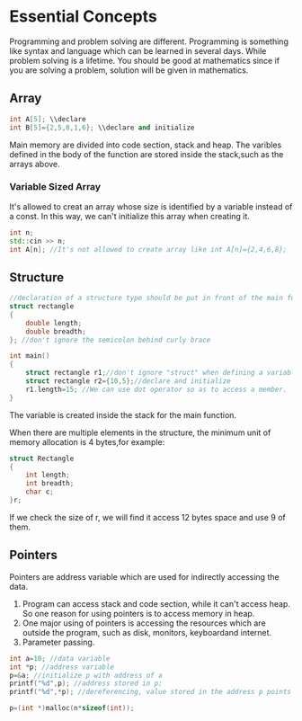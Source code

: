 # Essential Concepts

Programming and problem solving are different. Programming is something like syntax and language which can be learned in several days. While problem solving is a lifetime. You should be good at mathematics since if you are solving a problem, solution will be given in mathematics.

## Array
```c++
int A[5]; \\declare
int B[5]={2,5,8,1,6}; \\declare and initialize
```
Main memory are divided into code section, stack and heap. The varibles defined in the body of the function are stored inside the stack,such as the arrays above.

### Variable Sized Array
It's allowed to creat an array whose size is identified by a variable instead of a const. In this way, we can't initialize this array when creating it.
```c++
int n;
std::cin >> n;
int A[n]; //It's not allowed to create array like int A[n]={2,4,6,8};
```

## Structure

```c++
//declaration of a structure type should be put in front of the main function
struct rectangle
{
    double length;
    double breadth;
}; //don't ignore the semicolon behind curly brace

int main()
{
    struct rectangle r1;//don't ignore "struct" when defining a variable of type structure
    struct rectangle r2={10,5};//declare and initialize
    r1.length=15; //We can use dot operator so as to access a member.
}
```
The variable is created inside the stack for the main function.

When there are multiple elements in the structure, the minimum unit of memory allocation is 4 bytes,for example:
```c++
struct Rectangle
{
    int length;
    int breadth;
    char c;
}r;
```
If we check the size of r, we will find it access 12 bytes space and use 9 of them.

## Pointers

Pointers are address variable which are used for indirectly accessing the data.

1. Program can access stack and code section, while it can't access heap. So one reason for using pointers is to access memory in heap.
2. One major using of pointers is accessing the resources which are outside the program, such as disk, monitors, keyboardand internet.
3. Parameter passing.

```c++
int a=10; //data variable
int *p; //address variable
p=&a; //initialize p with address of a
printf("%d",p); //address stored in p;
printf("%d",*p); //dereferencing, value stored in the address p points
```

```c++
p=(int *)malloc(n*sizeof(int));
```
